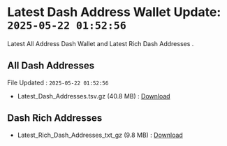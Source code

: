 # Latest Dash Address Wallet Update: `2025-05-22 01:52:56`

Latest All Address Dash Wallet and Latest Rich Dash Addresses .

## All Dash Addresses

File Updated : `2025-05-22 01:52:56`

- Latest_Dash_Addresses.tsv.gz (40.8 MB) : [Download](https://github.com/Pymmdrza/Rich-Address-Wallet/releases/tag/Dash)

## Dash Rich Addresses

- Latest_Rich_Dash_Addresses_txt_gz (9.8 MB) : [Download](https://github.com/Pymmdrza/Rich-Address-Wallet/releases/tag/Dash)
